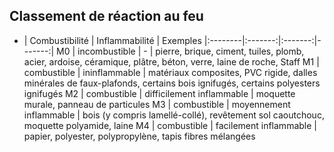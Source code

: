 
## Classement de réaction au feu
 
- | Combustibilité | Inflammabilité | Exemples
|:--------|:-------:|:-------:|-------:|
M0 | incombustible | - | pierre, brique, ciment, tuiles, plomb, acier, ardoise, céramique, plâtre, béton, verre, laine de roche, Staff
M1 |	combustible |	ininflammable |	matériaux composites, PVC rigide, dalles minérales de faux-plafonds, certains bois ignifugés, certains polyesters ignifugés
M2 |	combustible |	difficilement inflammable |	moquette murale, panneau de particules
M3 |	combustible |	moyennement inflammable |	bois (y compris lamellé-collé), revêtement sol caoutchouc, moquette polyamide, laine
M4 |	combustible |	facilement inflammable | papier, polyester, polypropylène, tapis fibres mélangées
